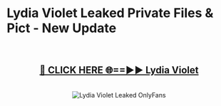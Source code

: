 # Lydia Violet Leaked Private Files & Pict - New Update
<br>
<div align="center">
<h2><a href="https://mediafilles.blogspot.com/?title=Lydia_Violet" rel="nofollow">🔴 CLICK HERE 🌐==►► Lydia Violet</a></h2>
<br>
<a href="https://mediafilles.blogspot.com/?title=Lydia_Violet" rel="nofollow" data-target="animated-image.originalLink"><img src="https://i.ibb.co.com/WyWwxjT/player-gif2.gif" alt="Lydia Violet Leaked OnlyFans" style="max-width: 100%; display: inline-block;" data-target="animated-image.originalImage"></a>
</div>
<br>